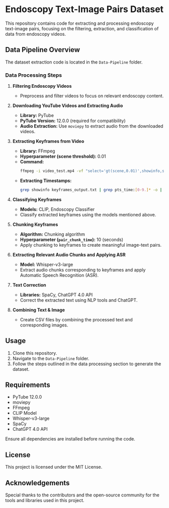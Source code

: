 # Endoscopy Text-Image Pairs Dataset

This repository contains code for extracting and processing endoscopy text-image pairs, focusing on the filtering, extraction, and classification of data from endoscopy videos.

## Data Pipeline Overview

The dataset extraction code is located in the `Data-Pipeline` folder.

### Data Processing Steps

1. **Filtering Endoscopy Videos**
    - Preprocess and filter videos to focus on relevant endoscopy content.

2. **Downloading YouTube Videos and Extracting Audio**
    - **Library:** PyTube
    - **PyTube Version:** 12.0.0 (required for compatibility)
    - **Audio Extraction:** Use `moviepy` to extract audio from the downloaded videos.

3. **Extracting Keyframes from Video**
    - **Library:** FFmpeg
    - **Hyperparameter (scene threshold):** 0.01
    - **Command:**
      ```bash
      ffmpeg -i video_test.mp4 -vf "select='gt(scene,0.01)',showinfo,setpts=N/FRAME_RATE/TB" -q:v 2 -vsync vfr -f image2 /home/easgrad/baluhars/PIPELINE/VIDEOS/test_frames/frames_%03d.jpg 2> keyframes_output.txt
      ```
    - **Extracting Timestamps:**
      ```bash
      grep showinfo keyframes_output.txt | grep pts_time:[0-9.]* -o | grep [0-9.]* -o > keyframes_timestamps.txt
      ```

4. **Classifying Keyframes**
    - **Models:** CLIP, Endoscopy Classifier
    - Classify extracted keyframes using the models mentioned above.

5. **Chunking Keyframes**
    - **Algorithm:** Chunking algorithm
    - **Hyperparameter (`pair_chunk_time`):** 10 (seconds)
    - Apply chunking to keyframes to create meaningful image-text pairs.

6. **Extracting Relevant Audio Chunks and Applying ASR**
    - **Model:** Whisper-v3-large
    - Extract audio chunks corresponding to keyframes and apply Automatic Speech Recognition (ASR).

7. **Text Correction**
    - **Libraries:** SpaCy, ChatGPT 4.0 API
    - Correct the extracted text using NLP tools and ChatGPT.

8. **Combining Text & Image**
    - Create CSV files by combining the processed text and corresponding images.

## Usage

1. Clone this repository.
2. Navigate to the `Data-Pipeline` folder.
3. Follow the steps outlined in the data processing section to generate the dataset.

## Requirements

- PyTube 12.0.0
- moviepy
- FFmpeg
- CLIP Model
- Whisper-v3-large
- SpaCy
- ChatGPT 4.0 API

Ensure all dependencies are installed before running the code.

## License

This project is licensed under the MIT License.

## Acknowledgements

Special thanks to the contributors and the open-source community for the tools and libraries used in this project.

